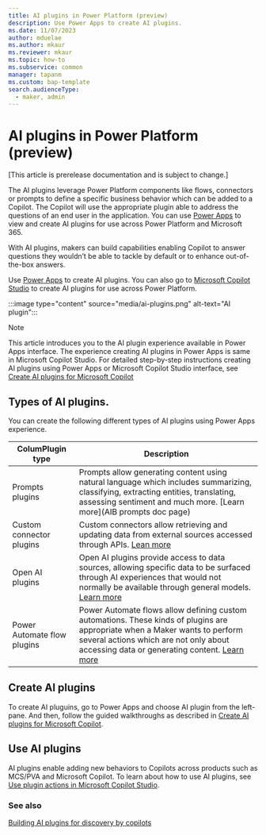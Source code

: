 ```yaml
---
title: AI plugins in Power Platform (preview)
description: Use Power Apps to create AI plugins.
ms.date: 11/07/2023
author: mduelae
ms.author: mkaur
ms.reviewer: mkaur
ms.topic: how-to
ms.subservice: common
manager: tapanm
ms.custom: bap-template
search.audienceType: 
  - maker, admin
---
```


# AI plugins in Power Platform (preview)

[This article is prerelease documentation and is subject to change.]

The AI plugins leverage Power Platform components like flows, connectors or prompts to define a specific business behavior which can be added to a Copilot. The Copilot will use the appropriate plugin able to address the questions of an end user in the application. You can use [Power Apps](https://make.powerapps.com) to view and create AI plugins for use across Power Platform and Microsoft 365. 

With AI plugins, makers can build capabilities enabling Copilot to answer questions they wouldn’t be able to tackle by default or to enhance out-of-the-box answers.

Use [Power Apps](https://make.powerapps.com/) to create AI plugins. You can also go to [Microsoft Copilot Studio](/microsoft-copilot-studio/copilot-plugins-overview) to create AI plugins for use across Power Platform.

:::image type="content" source="media/ai-plugins.png" alt-text="AI plugin":::

> [!NOTE]
> This article introduces you to the AI plugin experience available in Power Apps interface. The experience creating AI plugins in Power Apps is same in Microsoft Copilot Studio. For detailed step-by-step instructions creating AI plugins using Power Apps or Microsoft Copilot Studio interface, see [Create AI plugins for Microsoft Copilot](/microsoft-copilot-studio/copilot-ai-plugins)

## Types of AI plugins.

You can create the following different types of AI plugins using Power Apps experience.


|ColumPlugin type  |Description  |
|---------|---------|
|Prompts plugins     | Prompts allow generating content using natural language which includes summarizing, classifying, extracting entities, translating, assessing sentiment and much more. [Learn more](AIB prompts doc page)   |
|Custom connector plugins     | Custom connectors allow retrieving and updating data from external sources accessed through APIs. [Lean more](/connectors/custom-connectors)  |
|Open AI plugins       | Open AI plugins provide access to data sources, allowing specific data to be surfaced through AI experiences that would not normally be available through general models. [Learn more](https://platform.openai.com/docs/plugins/introduction) |
|Power Automate flow plugins     | Power Automate flows allow defining custom automations. These kinds of plugins are appropriate when a Maker wants to perform several actions which are not only about accessing data or generating content. [Learn more](/power-automate) |


## Create AI plugins

To create AI pluguins, go to Power Apps and choose AI plugin from the left-pane. And then, follow the guided walkthroughs as described in [Create AI plugins for Microsoft Copilot](/microsoft-copilot-studio/copilot-ai-plugins).

## Use AI plugins
AI plugins enable adding new behaviors to Copilots across products such as MCS/PVA and Microsoft Copilot. To learn about how to use AI plugins, see [Use plugin actions in Microsoft Copilot Studio](/power-virtual-agents/advanced-plugin-actions).

### See also

[Building  AI plugins for discovery by copilots](build-ai-plugin-for-copilot.md)
